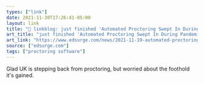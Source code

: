 ```yaml
---
types: ["link"]
date: 2021-11-30T17:26:41-05:00
layout: link
title: "🔗 linkblog: just finished 'Automated Proctoring Swept In During Pandemic. It’s Likely to Stick Around, Despite Concerns | EdSurge News'"
art_title: "just finished 'Automated Proctoring Swept In During Pandemic. It’s Likely to Stick Around, Despite Concerns | EdSurge News"
art_link: "https://www.edsurge.com/news/2021-11-19-automated-proctoring-swept-in-during-pandemic-it-s-likely-to-stick-around-despite-concerns"
source: ["edsurge.com"]
tags: ["proctoring software"]
---
```

Glad UK is stepping back from proctoring, but worried about the foothold it's gained.
